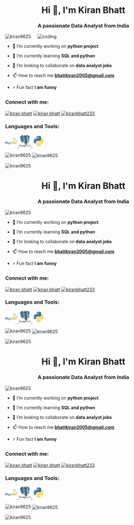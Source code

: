 
<h1 align="center">Hi 👋, I'm Kiran Bhatt</h1>
<h3 align="center">A passionate Data Analyst from India</h3>

<img align="right" alt="coding" width="400" src="https://www.google.com/url?sa=i&url=https%3A%2F%2Flottiefiles.com%2Ffree-animation%2Fgirl-on-computer-with-idea-vKx1wtZe5l&psig=AOvVaw0y8dO3TY_jwJGM18xgyXKA&ust=1751897313865000&source=images&cd=vfe&opi=89978449&ved=0CBMQjRxqFwoTCLC0gKS0qI4DFQAAAAAdAAAAABAE">

<p align="left"> <img src="https://komarev.com/ghpvc/?username=kiran9625&label=Profile%20views&color=0e75b6&style=flat" alt="kiran9625" /> </p>

- 🔭 I’m currently working on **python project**

- 🌱 I’m currently learning **SQL and python**

- 👯 I’m looking to collaborate on **data analyst jobs**

- 📫 How to reach me **bhattkiran2005@gmail.com**

- ⚡ Fun fact **I am funny**

<h3 align="left">Connect with me:</h3>
<p align="left">
<a href="https://linkedin.com/in/kiran bhatt" target="blank"><img align="center" src="https://raw.githubusercontent.com/rahuldkjain/github-profile-readme-generator/master/src/images/icons/Social/linked-in-alt.svg" alt="kiran bhatt" height="30" width="40" /></a>
<a href="https://kaggle.com/kiran bhatt" target="blank"><img align="center" src="https://raw.githubusercontent.com/rahuldkjain/github-profile-readme-generator/master/src/images/icons/Social/kaggle.svg" alt="kiran bhatt" height="30" width="40" /></a>
<a href="https://instagram.com/kiranbhatt233" target="blank"><img align="center" src="https://raw.githubusercontent.com/rahuldkjain/github-profile-readme-generator/master/src/images/icons/Social/instagram.svg" alt="kiranbhatt233" height="30" width="40" /></a>
</p>

<h3 align="left">Languages and Tools:</h3>
<p align="left"> <a href="https://www.mysql.com/" target="_blank" rel="noreferrer"> <img src="https://raw.githubusercontent.com/devicons/devicon/master/icons/mysql/mysql-original-wordmark.svg" alt="mysql" width="40" height="40"/> </a> <a href="https://www.postgresql.org" target="_blank" rel="noreferrer"> <img src="https://raw.githubusercontent.com/devicons/devicon/master/icons/postgresql/postgresql-original-wordmark.svg" alt="postgresql" width="40" height="40"/> </a> <a href="https://www.python.org" target="_blank" rel="noreferrer"> <img src="https://raw.githubusercontent.com/devicons/devicon/master/icons/python/python-original.svg" alt="python" width="40" height="40"/> </a> </p>

<p><img align="left" src="https://github-readme-stats.vercel.app/api/top-langs?username=kiran9625&show_icons=true&locale=en&layout=compact" alt="kiran9625" /></p>

<p>&nbsp;<img align="center" src="https://github-readme-stats.vercel.app/api?username=kiran9625&show_icons=true&locale=en" alt="kiran9625" /></p>

<p><img align="center" src="https://github-readme-streak-stats.herokuapp.com/?user=kiran9625&" alt="kiran9625" /></p>
<h1 align="center">Hi 👋, I'm Kiran Bhatt</h1>
<h3 align="center">A passionate Data Analyst from India</h3>

<p align="left"> <img src="https://komarev.com/ghpvc/?username=kiran9625&label=Profile%20views&color=0e75b6&style=flat" alt="kiran9625" /> </p>

- 🔭 I’m currently working on **python project**

- 🌱 I’m currently learning **SQL and python**

- 👯 I’m looking to collaborate on **data analyst jobs**

- 📫 How to reach me **bhattkiran2005@gmail.com**

- ⚡ Fun fact **I am funny**

<h3 align="left">Connect with me:</h3>
<p align="left">
<a href="https://linkedin.com/in/kiran bhatt" target="blank"><img align="center" src="https://raw.githubusercontent.com/rahuldkjain/github-profile-readme-generator/master/src/images/icons/Social/linked-in-alt.svg" alt="kiran bhatt" height="30" width="40" /></a>
<a href="https://kaggle.com/kiran bhatt" target="blank"><img align="center" src="https://raw.githubusercontent.com/rahuldkjain/github-profile-readme-generator/master/src/images/icons/Social/kaggle.svg" alt="kiran bhatt" height="30" width="40" /></a>
<a href="https://instagram.com/kiranbhatt233" target="blank"><img align="center" src="https://raw.githubusercontent.com/rahuldkjain/github-profile-readme-generator/master/src/images/icons/Social/instagram.svg" alt="kiranbhatt233" height="30" width="40" /></a>
</p>

<h3 align="left">Languages and Tools:</h3>
<p align="left"> <a href="https://www.mysql.com/" target="_blank" rel="noreferrer"> <img src="https://raw.githubusercontent.com/devicons/devicon/master/icons/mysql/mysql-original-wordmark.svg" alt="mysql" width="40" height="40"/> </a> <a href="https://www.postgresql.org" target="_blank" rel="noreferrer"> <img src="https://raw.githubusercontent.com/devicons/devicon/master/icons/postgresql/postgresql-original-wordmark.svg" alt="postgresql" width="40" height="40"/> </a> <a href="https://www.python.org" target="_blank" rel="noreferrer"> <img src="https://raw.githubusercontent.com/devicons/devicon/master/icons/python/python-original.svg" alt="python" width="40" height="40"/> </a> </p>

<p><img align="left" src="https://github-readme-stats.vercel.app/api/top-langs?username=kiran9625&show_icons=true&locale=en&layout=compact" alt="kiran9625" /></p>

<p>&nbsp;<img align="center" src="https://github-readme-stats.vercel.app/api?username=kiran9625&show_icons=true&locale=en" alt="kiran9625" /></p>

<p><img align="center" src="https://github-readme-streak-stats.herokuapp.com/?user=kiran9625&" alt="kiran9625" /></p>
<h1 align="center">Hi 👋, I'm Kiran Bhatt</h1>
<h3 align="center">A passionate Data Analyst from India</h3>

<p align="left"> <img src="https://komarev.com/ghpvc/?username=kiran9625&label=Profile%20views&color=0e75b6&style=flat" alt="kiran9625" /> </p>

- 🔭 I’m currently working on **python project**

- 🌱 I’m currently learning **SQL and python**

- 👯 I’m looking to collaborate on **data analyst jobs**

- 📫 How to reach me **bhattkiran2005@gmail.com**

- ⚡ Fun fact **I am funny**

<h3 align="left">Connect with me:</h3>
<p align="left">
<a href="https://linkedin.com/in/kiran bhatt" target="blank"><img align="center" src="https://raw.githubusercontent.com/rahuldkjain/github-profile-readme-generator/master/src/images/icons/Social/linked-in-alt.svg" alt="kiran bhatt" height="30" width="40" /></a>
<a href="https://kaggle.com/kiran bhatt" target="blank"><img align="center" src="https://raw.githubusercontent.com/rahuldkjain/github-profile-readme-generator/master/src/images/icons/Social/kaggle.svg" alt="kiran bhatt" height="30" width="40" /></a>
<a href="https://instagram.com/kiranbhatt233" target="blank"><img align="center" src="https://raw.githubusercontent.com/rahuldkjain/github-profile-readme-generator/master/src/images/icons/Social/instagram.svg" alt="kiranbhatt233" height="30" width="40" /></a>
</p>

<h3 align="left">Languages and Tools:</h3>
<p align="left"> <a href="https://www.mysql.com/" target="_blank" rel="noreferrer"> <img src="https://raw.githubusercontent.com/devicons/devicon/master/icons/mysql/mysql-original-wordmark.svg" alt="mysql" width="40" height="40"/> </a> <a href="https://www.postgresql.org" target="_blank" rel="noreferrer"> <img src="https://raw.githubusercontent.com/devicons/devicon/master/icons/postgresql/postgresql-original-wordmark.svg" alt="postgresql" width="40" height="40"/> </a> <a href="https://www.python.org" target="_blank" rel="noreferrer"> <img src="https://raw.githubusercontent.com/devicons/devicon/master/icons/python/python-original.svg" alt="python" width="40" height="40"/> </a> </p>

<p><img align="left" src="https://github-readme-stats.vercel.app/api/top-langs?username=kiran9625&show_icons=true&locale=en&layout=compact" alt="kiran9625" /></p>

<p>&nbsp;<img align="center" src="https://github-readme-stats.vercel.app/api?username=kiran9625&show_icons=true&locale=en" alt="kiran9625" /></p>

<p><img align="center" src="https://github-readme-streak-stats.herokuapp.com/?user=kiran9625&" alt="kiran9625" /></p>
